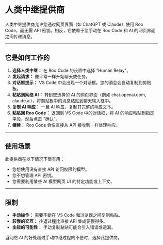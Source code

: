 # 人类中继提供商

人类中继提供商允许您通过网页界面（如 ChatGPT 或 Claude）使用 Roo Code，而无需 API 密钥。相反，它依赖于您手动在 Roo Code 和 AI 的网页界面之间传递消息。

---

## 它是如何工作的

1. **选择人类中继：** 在 Roo Code 的设置中选择 "Human Relay"。
2. **发起请求：** 像平常一样开始聊天或任务。
3. **对话框提示：** VS Code 中会出现一个对话框。您的消息会自动复制到剪贴板。
4. **粘贴到网络 AI：** 转到您选择的 AI 的网页界面（例如 chat.openai.com, claude.ai），将剪贴板中的消息粘贴到聊天输入框中。
5. **复制 AI 响应：** 一旦 AI 响应，复制其完整的响应文本。
6. **粘贴回 Roo Code：** 返回到 VS Code 中的对话框，将 AI 的响应粘贴到指定字段，然后点击 "确认"。
7. **继续：** Roo Code 会像直接从 API 接收到一样处理响应。

---

## 使用场景

此提供商在以下情况下很有用：

* 您想使用没有直接 API 访问权限的模型。
* 您不想管理 API 密钥。
* 您需要利用某些 AI 模型网页 UI 的特定功能或上下文。

---

## 限制

* **手动操作：** 需要不断在 VS Code 和浏览器之间复制粘贴。
* **较慢的交互：** 往返过程比直接 API 集成要慢得多。
* **出错的可能性：** 手动复制粘贴可能会引入错误或遗漏。

当网络 AI 的好处超过手动中继过程的不便时，选择此提供商。